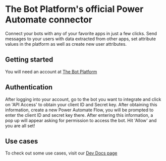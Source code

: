 # The Bot Platform's official Power Automate connector
Connect your bots with any of your favorite apps in just a few clicks. Send messages to your users with data extracted from other apps, set attribute values in the platform as well as create new user attributes.
## Getting started
You will need an account at [The Bot Platform](https://thebotplatform.com)
## Authentication
After logging into your account, go to the bot you want to integrate and click on 'API Access' to obtain your client ID and Secret key. After obtaining this information, create a new Power Automate Flow, you will be prompted to enter the client ID and secret key there. After entering this information, a pop up will appear asking for permission to access the bot. Hit 'Allow' and you are all set!
## Use cases
To check out some use cases, visit our [Dev Docs page](https://dev.thebotplatform.com)
